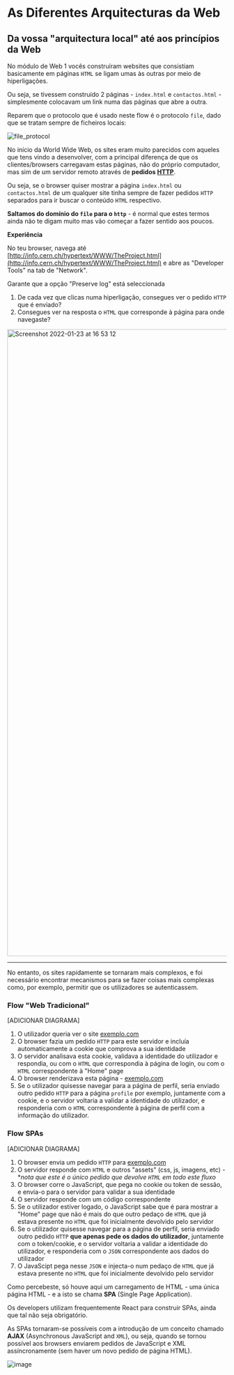 # As Diferentes Arquitecturas da Web

## Da vossa "arquitectura local" até aos princípios da Web

No módulo de Web 1 vocês construíram websites que consistiam basicamente em páginas `HTML` se ligam umas às outras por meio de hiperligações.

Ou seja, se tivessem construído 2 páginas - `index.html` e `contactos.html` - simplesmente colocavam um link numa das páginas que abre a outra.

Reparem que o protocolo que é usado neste flow é o protocolo `file`, dado que se tratam sempre de ficheiros locais:

![file_protocol](https://user-images.githubusercontent.com/39055313/150689551-0af917d8-8517-4ef5-8a73-a105fdbc2c02.gif)

No início da World Wide Web, os sites eram muito parecidos com aqueles que tens vindo a desenvolver, com a principal diferença de que os clientes/browsers carregavam estas páginas, não do próprio computador, mas sim de um servidor remoto através de **pedidos [HTTP](https://developer.mozilla.org/pt-BR/docs/Web/HTTP)**.

Ou seja, se o browser quiser mostrar a página `index.html` ou `contactos.html` de um qualquer site tinha sempre de fazer pedidos `HTTP` separados para ir buscar o conteúdo `HTML` respectivo.

**Saltamos do domínio do `file` para o `http`** - é normal que estes termos ainda não te digam muito mas vão começar a fazer sentido aos poucos.

**Experiência**

No teu browser, navega até [http://info.cern.ch/hypertext/WWW/TheProject.html](http://info.cern.ch/hypertext/WWW/TheProject.html) e abre as "Developer Tools" na tab de "Network".

Garante que a opção "Preserve log" está seleccionada

1. De cada vez que clicas numa hiperligação, consegues ver o pedido `HTTP` que é enviado? 
2. Consegues ver na resposta o `HTML` que corresponde à página para onde navegaste?

<img width="1440" alt="Screenshot 2022-01-23 at 16 53 12" src="https://user-images.githubusercontent.com/39055313/150689148-d052756c-e5a6-4a14-ab72-c5a8b47baa71.png">

-----

No entanto, os sites rapidamente se tornaram mais complexos, e foi necessário encontrar mecanismos para se fazer coisas mais complexas como, por exemplo, permitir que os utilizadores se autenticassem.

### Flow "Web Tradicional"

[ADICIONAR DIAGRAMA]

1. O utilizador queria ver o site [exemplo.com](http://exemplo.com)
2. O browser fazia um pedido `HTTP` para este servidor e incluía automaticamente a cookie que comprova a sua identidade
3. O servidor analisava esta cookie, validava a identidade do utilizador e respondia, ou com o `HTML` que correspondia à página de login, ou com o `HTML` correspondente à "Home" page
4. O browser renderizava esta página - [exemplo.com](http://exemplo.com)
5. Se o utilizador quisesse navegar para a página de perfil, seria enviado outro pedido `HTTP` para a página `profile` por exemplo, juntamente com a cookie, e o servidor voltaria a validar a identidade do utilizador, e responderia com o `HTML` correspondente à página de perfil com a informação do utilizador.

### Flow SPAs

[ADICIONAR DIAGRAMA]

1. O browser envia um pedido `HTTP` para [exemplo.com](http://exemplo.com)
2. O servidor responde com `HTML` e outros "assets" (css, js, imagens, etc) - **nota que este é o único pedido que devolve `HTML` em todo este fluxo*
3. O browser corre o JavaScript, que pega no cookie ou token de sessão, e envia-o para o servidor para validar a sua identidade
4. O servidor responde com um código correspondente
5. Se o utilizador estiver logado, o JavaScript sabe que é para mostrar a "Home" page que não é mais do que outro pedaço de `HTML` que já estava presente no `HTML` que foi inicialmente devolvido pelo servidor
6. Se o utilizador quisesse navegar para a página de perfil, seria enviado outro pedido `HTTP` **que apenas pede os dados do utilizador**, juntamente com o token/cookie, e o servidor voltaria a validar a identidade do utilizador, e responderia com o `JSON` correspondente aos dados do utilizador
7. O JavaScipt pega nesse `JSON` e injecta-o num pedaço de `HTML` que já estava presente no `HTML` que foi inicialmente devolvido pelo servidor

Como percebeste, só houve aqui um carregamento de HTML - uma única página HTML - e a isto se chama **SPA** (Single Page Application).

Os developers utilizam frequentemente React para construir SPAs, ainda que tal não seja obrigatório.

As SPAs tornaram-se possíveis com a introdução de um conceito chamado **AJAX** (Asynchronous JavaScript and `XML`), ou seja, quando se tornou possível aos browsers enviarem pedidos de JavaScript e XML assíncronamente (sem haver um novo pedido de página HTML).

![image](https://user-images.githubusercontent.com/39055313/150569545-080a9ab4-1f7c-4fb2-b89a-8c5f78fc2ef5.png)
